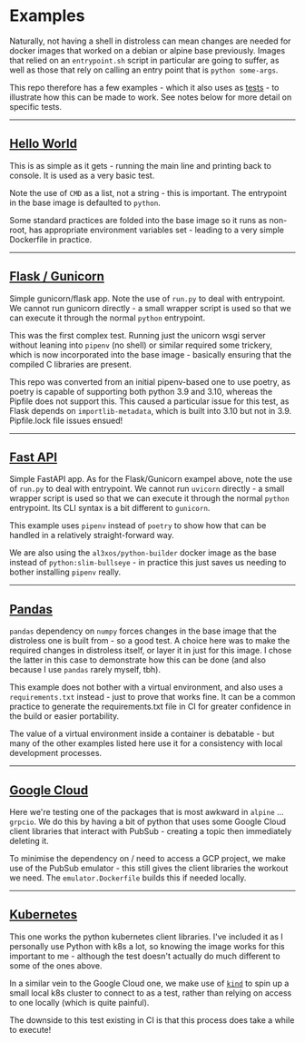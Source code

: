 
# Examples

Naturally, not having a shell in distroless can mean changes are needed for docker images that worked on a debian or alpine base previously. Images that relied on an `entrypoint.sh` script in particular are going to suffer, as well as those that rely on calling an entry point that is `python some-args`.

This repo therefore has a few examples - which it also uses as [tests](./tests/) - to illustrate how this can be made to work. See notes below for more detail on specific tests.

---

## [Hello World](tests/hello-world/)

This is as simple as it gets - running the main line and printing back to console. It is used as a very basic test.

Note the use of `CMD` as a list, not a string - this is important. The entrypoint in the base image is defaulted to `python`.

Some standard practices are folded into the base image so it runs as non-root, has appropriate environment variables set - leading to a very simple Dockerfile in practice.

---

## [Flask / Gunicorn](tests/gunicorn/)

Simple gunicorn/flask app. Note the use of `run.py` to deal with entrypoint. We cannot run gunicorn directly - a small wrapper script is used so that we can execute it through the normal `python` entrypoint.

This was the first complex test. Running just the unicorn wsgi server without leaning into `pipenv` (no shell) or similar required some trickery, which is now incorporated into the base image - basically ensuring that the compiled C libraries are present.

This repo was converted from an initial pipenv-based one to use poetry, as poetry is capable of supporting both python 3.9 and 3.10, whereas the Pipfile does not support this. This caused a particular issue for this test, as Flask depends on `importlib-metadata`, which is built into 3.10 but not in 3.9. Pipfile.lock file issues ensued!

---

## [Fast API](tests/fastapi/)

Simple FastAPI app. As for the Flask/Gunicorn exampel above, note the use of `run.py` to deal with entrypoint. We cannot run `uvicorn` directly - a small wrapper script is used so that we can execute it through the normal `python` entrypoint. Its CLI syntax is a bit different to `gunicorn`.

This example uses `pipenv` instead of `poetry` to show how that can be handled in a relatively straight-forward way.

We are also using the `al3xos/python-builder` docker image as the base instead of `python:slim-bullseye` - in practice this just saves us needing to bother installing `pipenv` really.

---

## [Pandas](tests/pandas/)

`pandas` dependency on `numpy` forces changes in the base image that the distroless one is built from - so a good test. A choice here was to make the required changes in distroless itself, or layer it in just for this image. I chose the latter in this case to demonstrate how this can be done (and also because I use `pandas` rarely myself, tbh).

This example does not bother with a virtual environment, and also uses a `requirements.txt` instead - just to prove that works fine. It can be a common practice to generate the requirements.txt file in CI for greater confidence in the build or easier portability.

The value of a virtual environment inside a container is debatable - but many of the other examples listed here use it for a consistency with local development processes.

---

## [Google Cloud](tests/google-cloud/)

Here we're testing one of the packages that is most awkward in `alpine` ... `grpcio`. We do this by having a bit of python that uses some Google Cloud client libraries that interact with PubSub - creating a topic then immediately deleting it.

To minimise the dependency on / need to access a GCP project, we make use of the PubSub emulator - this still gives the client libraries the workout we need. The `emulator.Dockerfile` builds this if needed locally.

---

## [Kubernetes](tests/kubernetes/)

This one works the python kubernetes client libraries. I've included it as I personally use Python with k8s a lot, so knowing the image works for this important to me - although the test doesn't actually do much different to some of the ones above.

In a similar vein to the Google Cloud one, we make use of [`kind`](https://kind.sigs.k8s.io/) to spin up a small local k8s cluster to connect to as a test, rather than relying on access to one locally (which is quite painful).

The downside to this test existing in CI is that this process does take a while to execute!
